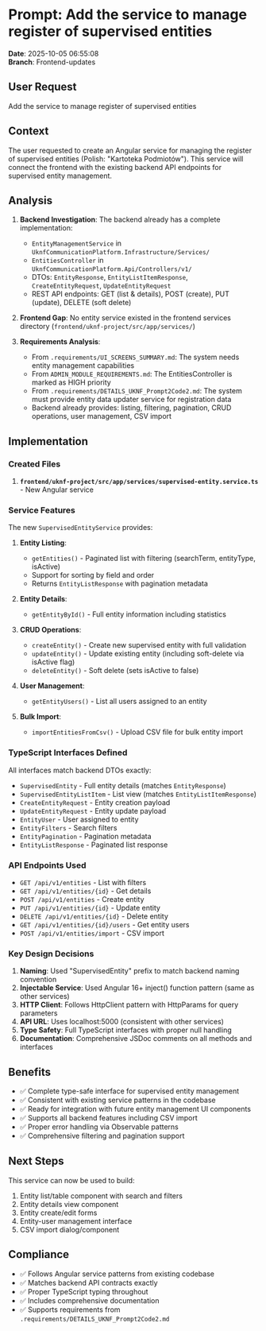 # Prompt: Add the service to manage register of supervised entities

**Date**: 2025-10-05 06:55:08  
**Branch**: Frontend-updates

## User Request
Add the service to manage register of supervised entities

## Context
The user requested to create an Angular service for managing the register of supervised entities (Polish: "Kartoteka Podmiotów"). This service will connect the frontend with the existing backend API endpoints for supervised entity management.

## Analysis
1. **Backend Investigation**: The backend already has a complete implementation:
   - `EntityManagementService` in `UknfCommunicationPlatform.Infrastructure/Services/`
   - `EntitiesController` in `UknfCommunicationPlatform.Api/Controllers/v1/`
   - DTOs: `EntityResponse`, `EntityListItemResponse`, `CreateEntityRequest`, `UpdateEntityRequest`
   - REST API endpoints: GET (list & details), POST (create), PUT (update), DELETE (soft delete)

2. **Frontend Gap**: No entity service existed in the frontend services directory (`frontend/uknf-project/src/app/services/`)

3. **Requirements Analysis**:
   - From `.requirements/UI_SCREENS_SUMMARY.md`: The system needs entity management capabilities
   - From `ADMIN_MODULE_REQUIREMENTS.md`: The EntitiesController is marked as HIGH priority
   - From `.requirements/DETAILS_UKNF_Prompt2Code2.md`: The system must provide entity data updater service for registration data
   - Backend already provides: listing, filtering, pagination, CRUD operations, user management, CSV import

## Implementation

### Created Files
1. **`frontend/uknf-project/src/app/services/supervised-entity.service.ts`** - New Angular service

### Service Features
The new `SupervisedEntityService` provides:

1. **Entity Listing**:
   - `getEntities()` - Paginated list with filtering (searchTerm, entityType, isActive)
   - Support for sorting by field and order
   - Returns `EntityListResponse` with pagination metadata

2. **Entity Details**:
   - `getEntityById()` - Full entity information including statistics

3. **CRUD Operations**:
   - `createEntity()` - Create new supervised entity with full validation
   - `updateEntity()` - Update existing entity (including soft-delete via isActive flag)
   - `deleteEntity()` - Soft delete (sets isActive to false)

4. **User Management**:
   - `getEntityUsers()` - List all users assigned to an entity

5. **Bulk Import**:
   - `importEntitiesFromCsv()` - Upload CSV file for bulk entity import

### TypeScript Interfaces Defined
All interfaces match backend DTOs exactly:
- `SupervisedEntity` - Full entity details (matches `EntityResponse`)
- `SupervisedEntityListItem` - List view (matches `EntityListItemResponse`)
- `CreateEntityRequest` - Entity creation payload
- `UpdateEntityRequest` - Entity update payload
- `EntityUser` - User assigned to entity
- `EntityFilters` - Search filters
- `EntityPagination` - Pagination metadata
- `EntityListResponse` - Paginated list response

### API Endpoints Used
- `GET /api/v1/entities` - List with filters
- `GET /api/v1/entities/{id}` - Get details
- `POST /api/v1/entities` - Create entity
- `PUT /api/v1/entities/{id}` - Update entity
- `DELETE /api/v1/entities/{id}` - Delete entity
- `GET /api/v1/entities/{id}/users` - Get entity users
- `POST /api/v1/entities/import` - CSV import

### Key Design Decisions
1. **Naming**: Used "SupervisedEntity" prefix to match backend naming convention
2. **Injectable Service**: Used Angular 16+ inject() function pattern (same as other services)
3. **HTTP Client**: Follows HttpClient pattern with HttpParams for query parameters
4. **API URL**: Uses localhost:5000 (consistent with other services)
5. **Type Safety**: Full TypeScript interfaces with proper null handling
6. **Documentation**: Comprehensive JSDoc comments on all methods and interfaces

## Benefits
- ✅ Complete type-safe interface for supervised entity management
- ✅ Consistent with existing service patterns in the codebase
- ✅ Ready for integration with future entity management UI components
- ✅ Supports all backend features including CSV import
- ✅ Proper error handling via Observable patterns
- ✅ Comprehensive filtering and pagination support

## Next Steps
This service can now be used to build:
1. Entity list/table component with search and filters
2. Entity details view component
3. Entity create/edit forms
4. Entity-user management interface
5. CSV import dialog/component

## Compliance
- ✅ Follows Angular service patterns from existing codebase
- ✅ Matches backend API contracts exactly
- ✅ Proper TypeScript typing throughout
- ✅ Includes comprehensive documentation
- ✅ Supports requirements from `.requirements/DETAILS_UKNF_Prompt2Code2.md`
